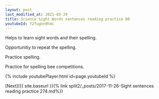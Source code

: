 ```yaml
---
layout: post
last_modified_at: 2021-03-29
title: Science Sight Words sentences reading practice 80
youtubeId: f2fugon9h4c
---
```

 
 
Helps to learn sight words and their spelling.

Opportunitiy to repeat the spelling. 

Practice spelling. 
 
Practice for spelling bee competitions. 
 
{% include youtubePlayer.html id=page.youtubeId %}
 
 

[Next]({{ site.baseurl }}{% link  split2/_posts/2017-11-26-Sight sentences reading practice 274.md%})
 
